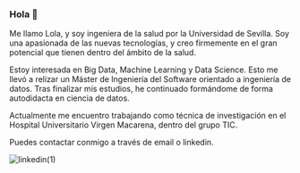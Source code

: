 ### Hola 👋

<!--
**lolagj/lolagj** is a ✨ _special_ ✨ repository because its `README.md` (this file) appears on your GitHub profile.

Here are some ideas to get you started:

- 🔭 I’m currently working on ...
- 🌱 I’m currently learning ...
- 👯 I’m looking to collaborate on ...
- 🤔 I’m looking for help with ...
- 💬 Ask me about ...
- 📫 How to reach me: ...
- 😄 Pronouns: ...
- ⚡ Fun fact: ...
-->

Me llamo Lola, y soy ingeniera de la salud por la Universidad de Sevilla. Soy una apasionada de las nuevas tecnologías, y creo firmemente en el gran potencial que tienen dentro del ámbito de la salud. 

Estoy interesada en Big Data, Machine Learning y Data Science. Esto me llevó a relizar un Máster de Ingeniería del Software orientado a ingeniería de datos. Tras finalizar mis estudios, he continuado formándome de forma autodidacta en ciencia de datos.

Actualmente me encuentro trabajando como técnica de investigación en el Hospital Universitario Virgen Macarena, dentro del grupo TIC.

Puedes contactar conmigo a través de email o linkedin.




![linkedin(1)](https://user-images.githubusercontent.com/59959667/168159791-463695e9-9789-4681-8eec-adffdd55cc68.svg)
